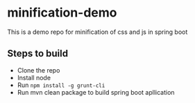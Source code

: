 # minification-demo
This is a demo repo for minification of css and js in spring boot
## Steps to build
- Clone the repo
- Install node
- Run ```npm install -g grunt-cli```
- Run mvn clean package to build spring boot apllication
